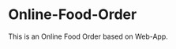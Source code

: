 # Online-Food-Order

This is an Online Food Order based on Web-App.















































































































































































